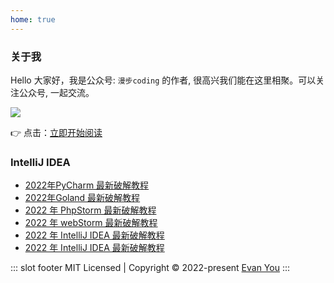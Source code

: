 ```yaml
---
home: true
---
```


### 关于我

Hello 大家好，我是公众号: `漫步coding` 的作者, 很高兴我们能在这里相聚。可以关注公众号, 一起交流。


![](https://images.xiaozhuanlan.com/uploads/photo/2022/5cb0c91e-fd83-4a04-8df6-65fb602b3834.png)

👉 点击：[立即开始阅读](/mysql/前言.html)

### IntelliJ IDEA

- [2022年PyCharm 最新破解教程](/idea/PyCharm最新破解教程.md)
- [2022年Goland 最新破解教程](/idea/Goland最新破解教程.md)
- [2022 年 PhpStorm 最新破解教程](/idea/PhpStorm最新破解教程.md)
- [2022 年 webStorm 最新破解教程](/idea/webStorm最新破解教程.md)
- [2022 年 IntelliJ IDEA 最新破解教程](/idea/IntelliJIDEA最新破解教程.md)
- [2022 年 IntelliJ IDEA 最新破解教程](/idea/AppCode最新破解教程.md)

::: slot footer
MIT Licensed | Copyright © 2022-present [Evan You](https://github.com/yyx990803)
:::
